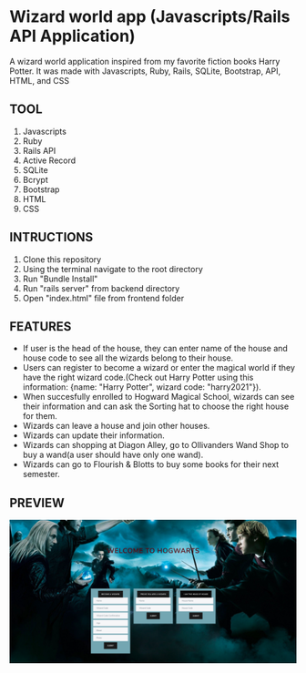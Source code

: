 # Wizard world app (Javascripts/Rails API Application)

A wizard world application inspired from my favorite fiction books Harry Potter. It was made with Javascripts, Ruby, Rails, SQLite, Bootstrap, API, HTML, and CSS


## TOOL

1. Javascripts
2. Ruby
3. Rails API
4. Active Record
5. SQLite
6. Bcrypt
7. Bootstrap
8. HTML
9. CSS
  

## INTRUCTIONS

1. Clone this repository
2. Using the terminal navigate to the root directory
3. Run "Bundle Install"
4. Run "rails server" from backend directory
5. Open "index.html" file from frontend folder

## FEATURES

* If user is the head of the house, they can enter name of the house and house code to see all the wizards belong to their house.
* Users can register to become a wizard or enter the magical world if they have the right wizard code.(Check out Harry Potter using this information: {name: "Harry Potter", wizard code: "harry2021"}).
* When succesfully enrolled to Hogward Magical School, wizards can see their information and can ask the Sorting hat to choose the right house for them.
* Wizards can leave a house and join other houses.
* Wizards can update their information.
* Wizards can shopping at Diagon Alley, go to Ollivanders Wand Shop to buy a wand(a user should have only one wand). 
* Wizards can go to Flourish & Blotts to buy some books for their next semester.



## PREVIEW

![](preview.png)


